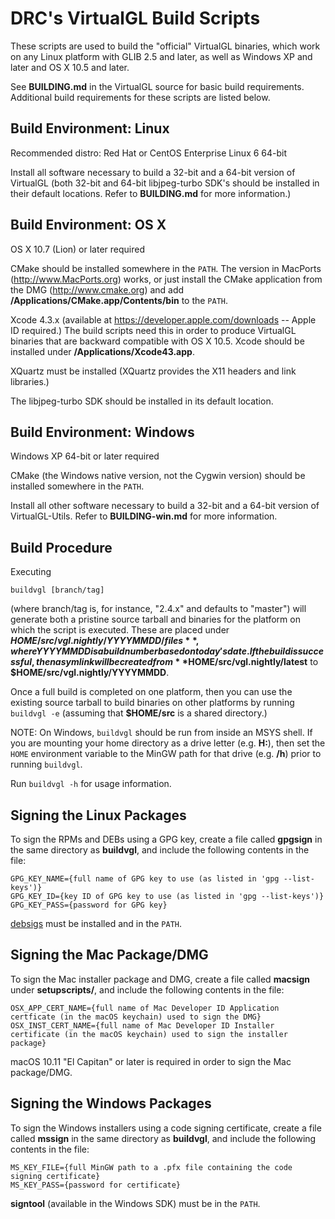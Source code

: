 DRC's VirtualGL Build Scripts
=============================

These scripts are used to build the "official" VirtualGL binaries, which work
on any Linux platform with GLIB 2.5 and later, as well as Windows XP and later
and OS X 10.5 and later.

See **BUILDING.md** in the VirtualGL source for basic build requirements.
Additional build requirements for these scripts are listed below.


Build Environment: Linux
------------------------

Recommended distro:  Red Hat or CentOS Enterprise Linux 6 64-bit

Install all software necessary to build a 32-bit and a 64-bit version of
VirtualGL (both 32-bit and 64-bit libjpeg-turbo SDK's should be installed in
their default locations.  Refer to **BUILDING.md** for more information.)


Build Environment: OS X
-----------------------

OS X 10.7 (Lion) or later required

CMake should be installed somewhere in the `PATH`.  The version in MacPorts
(<http://www.MacPorts.org>) works, or just install the CMake application from
the DMG (<http://www.cmake.org>) and add
**/Applications/CMake.app/Contents/bin** to the `PATH`.

Xcode 4.3.x (available at <https://developer.apple.com/downloads> --
Apple ID required.)  The build scripts need this in order to produce VirtualGL
binaries that are backward compatible with OS X 10.5.  Xcode should be
installed under **/Applications/Xcode43.app**.

XQuartz must be installed (XQuartz provides the X11 headers and link
libraries.)

The libjpeg-turbo SDK should be installed in its default location.


Build Environment: Windows
--------------------------

Windows XP 64-bit or later required

CMake (the Windows native version, not the Cygwin version) should be installed
somewhere in the `PATH`.

Install all other software necessary to build a 32-bit and a 64-bit version of
VirtualGL-Utils.  Refer to **BUILDING-win.md** for more information.


Build Procedure
---------------

Executing

    buildvgl [branch/tag]

(where branch/tag is, for instance, "2.4.x" and defaults to "master") will
generate both a pristine source tarball and binaries for the platform on which
the script is executed.  These are placed under
**$HOME/src/vgl.nightly/YYYYMMDD/files**, where YYYYMMDD is a build number
based on today's date.  If the build is successful, then a sym link will be
created from **$HOME/src/vgl.nightly/latest** to
**$HOME/src/vgl.nightly/YYYYMMDD**.

Once a full build is completed on one platform, then you can use the existing
source tarball to build binaries on other platforms by running `buildvgl -e`
(assuming that **$HOME/src** is a shared directory.)

NOTE: On Windows, `buildvgl` should be run from inside an MSYS shell.  If you
are mounting your home directory as a drive letter (e.g. **H:**), then set the
`HOME` environment variable to the MinGW path for that drive (e.g. **/h**)
prior to running `buildvgl`.

Run `buildvgl -h` for usage information.


Signing the Linux Packages
--------------------------

To sign the RPMs and DEBs using a GPG key, create a file called **gpgsign** in
the same directory as **buildvgl**, and include the following contents in the
file:

    GPG_KEY_NAME={full name of GPG key to use (as listed in 'gpg --list-keys')}
    GPG_KEY_ID={key ID of GPG key to use (as listed in 'gpg --list-keys')}
    GPG_KEY_PASS={password for GPG key}

[debsigs](https://gitlab.com/debsigs/debsigs/tags) must be installed and in the
`PATH`.

Signing the Mac Package/DMG
---------------------------

To sign the Mac installer package and DMG, create a file called **macsign**
under **setupscripts/**, and include the following contents in the file:

    OSX_APP_CERT_NAME={full name of Mac Developer ID Application certficate (in the macOS keychain) used to sign the DMG}
    OSX_INST_CERT_NAME={full name of Mac Developer ID Installer certificate (in the macOS keychain) used to sign the installer package}

macOS 10.11 "El Capitan" or later is required in order to sign the Mac
package/DMG.

Signing the Windows Packages
----------------------------

To sign the Windows installers using a code signing certificate, create a file
called **mssign** in the same directory as **buildvgl**, and include the
following contents in the file:

    MS_KEY_FILE={full MinGW path to a .pfx file containing the code signing certificate}
    MS_KEY_PASS={password for certificate}

**signtool** (available in the Windows SDK) must be in the `PATH`.

